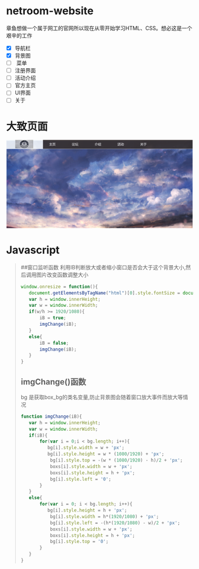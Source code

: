 # netroom-website 
章鱼想做一个属于网工的官网所以现在从零开始学习HTML、CSS。想必这是一个艰辛的工作
- [x] 导航栏
- [x] 背景图
- [ ]  菜单
- [ ] 注册界面
- [ ] 活动介绍
- [ ] 官方主页
- [ ] UI界面
- [ ] 关于
# 大致页面
![页面](/页面.png)

# **Javascript**
> ##窗口监听函数
> 利用IB判断放大或者缩小窗口是否会大于这个背景大小,然后调用图片改变函数调整大小
> ```javascript
>window.onresize = function(){  
>    document.getElementsByTagName("html")[0].style.fontSize = document.documentElement.clientWidth/20 + 'px'; 
>    var h = window.innerHeight;
>    var w = window.innerWidth;
>    if(w/h >= 1920/1080){
>        iB = true;
>        imgChange(iB);
>    }
>    else{
>        iB = false;
>        imgChange(iB); 
>    }
>}
> ```
> ## imgChange()函数
> bg 是获取box_bg的类名变量,防止背景图会随着窗口放大事件而放大等情况
> ```javascript
>function imgChange(iB){
>    var h = window.innerHeight;
>    var w = window.innerWidth;
>    if(iB){
>        for(var i = 0;i < bg.length; i++){
>           bg[i].style.width = w + 'px';
>           bg[i].style.height = w * (1080/1920) + 'px';
>            bg[i].style.top = -(w * (1080/1920) - h)/2 + 'px';
>            boxs[i].style.width = w + 'px';
>            boxs[i].style.height = h + 'px';
>            bg[i].style.left = '0';
>        }
>    }
>    else{
>        for(var i = 0; i < bg.length; i++){
>           bg[i].style.height = h + 'px';
>            bg[i].style.width = h*(1920/1080) + 'px';
>            bg[i].style.left = -(h*(1920/1080) - w)/2 + 'px';
>            boxs[i].style.width = w + 'px';
>            boxs[i].style.height = h + 'px';
>            bg[i].style.top = '0';
>        }
>    }
>}
> ```
